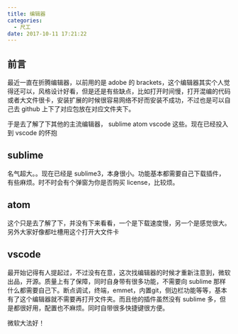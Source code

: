 ```yaml
---
title: 编辑器
categories:
  - 尺工
date: 2017-10-11 17:21:22
---
```

<p></p>
<!-- more -->

## 前言
最近一直在折腾编辑器，以前用的是 adobe 的 brackets，这个编辑器其实个人觉得还可以，风格设计好看，但是还是有些缺点，比如打开时间慢，打开混编的代码或者大文件很卡，安装扩展的时候很容易网络不好而安装不成功，不过也是可以自己去 github 上下了对应包放在对应文件夹下。

于是去了解了下其他的主流编辑器， sublime atom vscode 这些。现在已经投入到 vscode 的怀抱

## sublime
名气超大。。现在已经是 sublime3，本身很小。功能基本都需要自己下载插件，有些麻烦。时不时会有个弹窗为你是否购买 license，比较烦。

## atom
这个只是去了解了下，并没有下来看看，一个是下载速度慢，另一个是感觉很大。另外大家好像都吐槽用这个打开大文件卡

## vscode
最开始记得有人提起过，不过没有在意，这次找编辑器的时候才重新注意到，微软出品，开源。质量上有了保障，同时自身带有很多功能，不需要向 sublime 那样什么都需要自己下。断点调试，终端，emmet，内置git，侧边栏功能等等，基本有了这个编辑器就不需要再打开文件夹。而且他的插件虽然没有 sublime 多，但是都很好用，配置也不麻烦。同时自带很多快捷键很方便。

微软大法好！